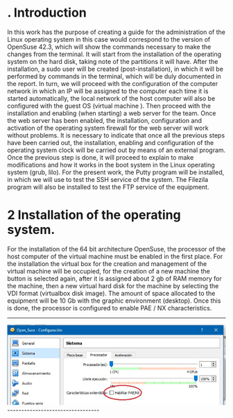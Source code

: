 # . Introduction
In this work has the purpose of creating a guide for the administration of the Linux operating system in this case would correspond to the version of OpenSuse 42.3, which will show the commands necessary to make the changes from the terminal.
It will start from the installation of the operating system on the hard disk, taking note of the partitions it will have. After the installation, a sudo user will be created (post-installation), in which it will be performed by commands in the terminal, which will be duly documented in the report. In turn, we will proceed with the configuration of the computer network in which an IP will be assigned to the computer each time it is started automatically, the local network of the host computer will also be configured with the guest OS (virtual machine ). Then proceed with the installation and enabling (when starting) a web server for the team. Once the web server has been enabled, the installation, configuration and activation of the operating system firewall for the web server will work without problems.
It is necessary to indicate that once all the previous steps have been carried out, the installation, enabling and configuration of the operating system clock will be carried out by means of an external program.
Once the previous step is done, it will proceed to explain to make modifications and how it works in the boot system in the Linux operating system (grub, lilo).
For the present work, the Putty program will be installed, in which we will use to test the SSH service of the system. The Filezila program will also be installed to test the FTP service of the equipment.

# 2 Installation of the operating system.

For the installation of the 64 bit architecture OpenSuse, the processor of the host computer of the virtual machine must be enabled in the first place.
For the installation the virtual box for the creation and management of the virtual machine will be occupied, for the creation of a new machine the button is selected again, after it is assigned about 2 gb of RAM memory for the machine, then a new virtual hard disk for the machine by selecting the VDI format (virtualbox disk image).
The amount of space allocated to the equipment will be 10 Gb with the graphic environment (desktop). Once this is done, the processor is configured to enable PAE / NX characteristics.


-----------------------------
<img src="https://github.com/alejandro41/OpenSuse/blob/master/imagenes/imagen1.jpg">
---------------------------------
